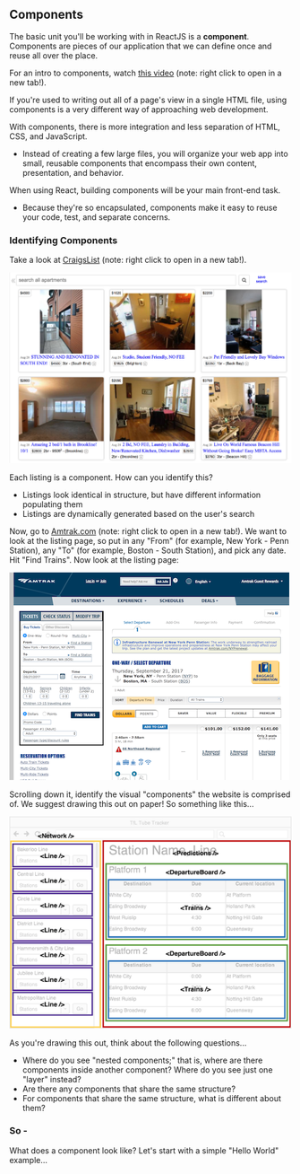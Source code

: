 
## Components

The basic unit you'll be working with in ReactJS is a **component**. Components are pieces of our application that we can define once and reuse all over the place.

For an intro to components, watch [this video](https://generalassembly.wistia.com/medias/h64z7lp1ir) (note: right click to open in a new tab!).


If you're used to writing out all of a page's view in a single HTML file, using components is a very different way of approaching web development.

With components, there is more integration and less separation of HTML, CSS, and JavaScript.
- Instead of creating a few large files, you will organize your web app into small, reusable components that encompass their own content, presentation, and behavior.

When using React, building components will be your main front-end task.
- Because they're so encapsulated, components make it easy to reuse your code, test, and separate concerns.

### Identifying Components

Take a look at [CraigsList](https://boston.craigslist.org/search/aap) (note: right click to open in a new tab!).

![Components](images/craigslist.png)

Each listing is a component. How can you identify this?
- Listings look identical in structure, but have different information populating them
- Listings are dynamically generated based on the user's search

Now, go to [Amtrak.com](https://www.amtrak.com/home) (note: right click to open in a new tab!). We want to look at the listing page, so put in any "From" (for example, New York - Penn Station), any "To" (for example, Boston - South Station), and pick any date. Hit "Find Trains". Now look at the listing page:

![Amtrak](images/amtrak.png)

Scrolling down it, identify the visual "components" the website is comprised of. We suggest drawing this out on paper! So something like this...

![Component diagram](images/wireframe_deconstructed.png)

As you're drawing this out, think about the following questions...

* Where do you see "nested components;" that is, where are there components inside another component? Where do you see just one "layer" instead?
* Are there any components that share the same structure?
* For components that share the same structure, what is different about them?


### So -
What does a component look like? Let's start with a simple "Hello World" example...
